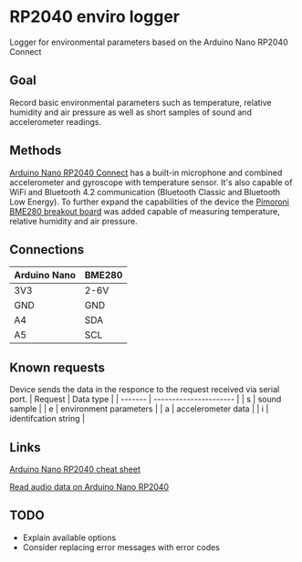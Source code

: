 # RP2040 enviro logger
Logger for environmental parameters based on the Arduino Nano RP2040 Connect

## Goal
Record basic environmental parameters such as temperature, relative humidity and air pressure as well as short samples of sound and accelerometer readings.

## Methods
[Arduino Nano RP2040 Connect](https://docs.arduino.cc/hardware/nano-rp2040-connect/) has a built-in microphone and combined accelerometer and gyroscope with temperature sensor. It's also capable of WiFi and Bluetooth 4.2 communication (Bluetooth Classic and Bluetooth Low Energy). To further expand the capabilities of the device the [Pimoroni BME280 breakout board](https://shop.pimoroni.com/products/bme280-breakout) was added capable of measuring temperature, relative humidity and air pressure.

## Connections
| Arduino Nano | BME280 |
| ------------ | ------ |
| 3V3          | 2-6V   |
| GND          | GND    |
| A4           | SDA    |
| A5           | SCL    |

## Known requests
Device sends the data in the responce to the request received via serial port.
| Request | Data type              |
| ------- | ---------------------- |
| s       | sound sample           |
| e       | environment parameters |
| a       | accelerometer data     |
| i       | identifcation string   |

## Links
[Arduino Nano RP2040 cheat sheet](https://docs.arduino.cc/tutorials/nano-rp2040-connect/rp2040-01-technical-reference)

[Read audio data on Arduino Nano RP2040](https://docs.arduino.cc/tutorials/nano-rp2040-connect/rp2040-microphone-basics)

## TODO
* Explain available options
* Consider replacing error messages with error codes

